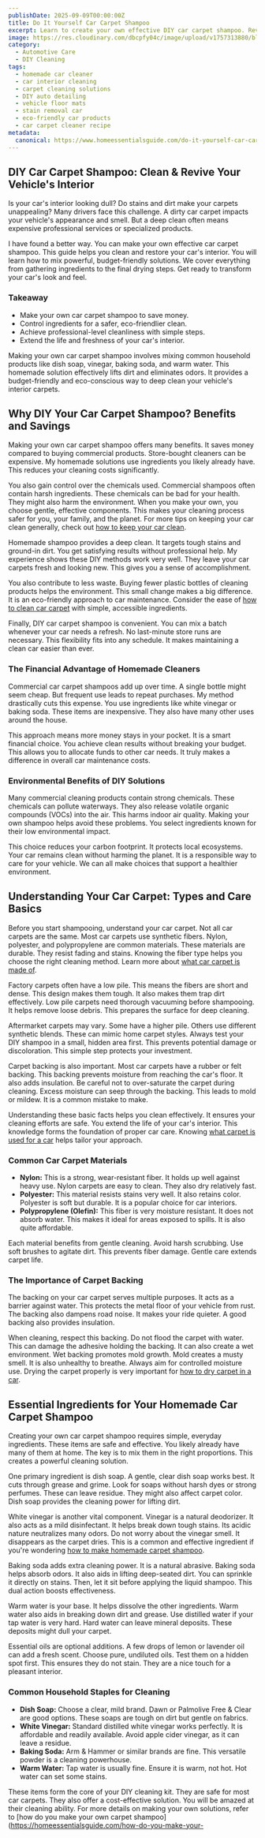 ```yaml
---
publishDate: 2025-09-09T00:00:00Z
title: Do It Yourself Car Carpet Shampoo
excerpt: Learn to create your own effective DIY car carpet shampoo. Revive your vehicle's interior, remove tough stains, and save money with our easy guide.
image: https://res.cloudinary.com/dbcpfy04c/image/upload/v1757313880/blog_image_1757313880_ru5qji.webp
category:
  - Automotive Care
  - DIY Cleaning
tags:
  - homemade car cleaner
  - car interior cleaning
  - carpet cleaning solutions
  - DIY auto detailing
  - vehicle floor mats
  - stain removal car
  - eco-friendly car products
  - car carpet cleaner recipe
metadata:
  canonical: https://www.homeessentialsguide.com/do-it-yourself-car-carpet-shampoo
---
```


## DIY Car Carpet Shampoo: Clean & Revive Your Vehicle's Interior

Is your car's interior looking dull? Do stains and dirt make your carpets unappealing? Many drivers face this challenge. A dirty car carpet impacts your vehicle's appearance and smell. But a deep clean often means expensive professional services or specialized products.

I have found a better way. You can make your own effective car carpet shampoo. This guide helps you clean and restore your car's interior. You will learn how to mix powerful, budget-friendly solutions. We cover everything from gathering ingredients to the final drying steps. Get ready to transform your car's look and feel.

### Takeaway

*   Make your own car carpet shampoo to save money.
*   Control ingredients for a safer, eco-friendlier clean.
*   Achieve professional-level cleanliness with simple steps.
*   Extend the life and freshness of your car's interior.

Making your own car carpet shampoo involves mixing common household products like dish soap, vinegar, baking soda, and warm water. This homemade solution effectively lifts dirt and eliminates odors. It provides a budget-friendly and eco-conscious way to deep clean your vehicle's interior carpets.

## Why DIY Your Car Carpet Shampoo? Benefits and Savings

Making your own car carpet shampoo offers many benefits. It saves money compared to buying commercial products. Store-bought cleaners can be expensive. My homemade solutions use ingredients you likely already have. This reduces your cleaning costs significantly.

You also gain control over the chemicals used. Commercial shampoos often contain harsh ingredients. These chemicals can be bad for your health. They might also harm the environment. When you make your own, you choose gentle, effective components. This makes your cleaning process safer for you, your family, and the planet. For more tips on keeping your car clean generally, check out [how to keep your car clean](https://homeessentialsguide.com/how-to-keep-your-car-clean).

Homemade shampoo provides a deep clean. It targets tough stains and ground-in dirt. You get satisfying results without professional help. My experience shows these DIY methods work very well. They leave your car carpets fresh and looking new. This gives you a sense of accomplishment.

You also contribute to less waste. Buying fewer plastic bottles of cleaning products helps the environment. This small change makes a big difference. It is an eco-friendly approach to car maintenance. Consider the ease of [how to clean car carpet](https://homeessentialsguide.com/how-to-clean-car-carpet) with simple, accessible ingredients.

Finally, DIY car carpet shampoo is convenient. You can mix a batch whenever your car needs a refresh. No last-minute store runs are necessary. This flexibility fits into any schedule. It makes maintaining a clean car easier than ever.

### The Financial Advantage of Homemade Cleaners

Commercial car carpet shampoos add up over time. A single bottle might seem cheap. But frequent use leads to repeat purchases. My method drastically cuts this expense. You use ingredients like white vinegar or baking soda. These items are inexpensive. They also have many other uses around the house.

This approach means more money stays in your pocket. It is a smart financial choice. You achieve clean results without breaking your budget. This allows you to allocate funds to other car needs. It truly makes a difference in overall car maintenance costs.

### Environmental Benefits of DIY Solutions

Many commercial cleaning products contain strong chemicals. These chemicals can pollute waterways. They also release volatile organic compounds (VOCs) into the air. This harms indoor air quality. Making your own shampoo helps avoid these problems. You select ingredients known for their low environmental impact.

This choice reduces your carbon footprint. It protects local ecosystems. Your car remains clean without harming the planet. It is a responsible way to care for your vehicle. We can all make choices that support a healthier environment.

## Understanding Your Car Carpet: Types and Care Basics

Before you start shampooing, understand your car carpet. Not all car carpets are the same. Most car carpets use synthetic fibers. Nylon, polyester, and polypropylene are common materials. These materials are durable. They resist fading and stains. Knowing the fiber type helps you choose the right cleaning method. Learn more about [what car carpet is made of](https://homeessentialsguide.com/what-is-car-carpet-made-of).

Factory carpets often have a low pile. This means the fibers are short and dense. This design makes them tough. It also makes them trap dirt effectively. Low pile carpets need thorough vacuuming before shampooing. It helps remove loose debris. This prepares the surface for deep cleaning.

Aftermarket carpets may vary. Some have a higher pile. Others use different synthetic blends. These can mimic home carpet styles. Always test your DIY shampoo in a small, hidden area first. This prevents potential damage or discoloration. This simple step protects your investment.

Carpet backing is also important. Most car carpets have a rubber or felt backing. This backing prevents moisture from reaching the car's floor. It also adds insulation. Be careful not to over-saturate the carpet during cleaning. Excess moisture can seep through the backing. This leads to mold or mildew. It is a common mistake to make.

Understanding these basic facts helps you clean effectively. It ensures your cleaning efforts are safe. You extend the life of your car's interior. This knowledge forms the foundation of proper car care. Knowing [what carpet is used for a car](https://homeessentialsguide.com/what-carpet-is-used-for-car) helps tailor your approach.

### Common Car Carpet Materials

*   **Nylon:** This is a strong, wear-resistant fiber. It holds up well against heavy use. Nylon carpets are easy to clean. They also dry relatively fast.
*   **Polyester:** This material resists stains very well. It also retains color. Polyester is soft but durable. It is a popular choice for car interiors.
*   **Polypropylene (Olefin):** This fiber is very moisture resistant. It does not absorb water. This makes it ideal for areas exposed to spills. It is also quite affordable.

Each material benefits from gentle cleaning. Avoid harsh scrubbing. Use soft brushes to agitate dirt. This prevents fiber damage. Gentle care extends carpet life.

### The Importance of Carpet Backing

The backing on your car carpet serves multiple purposes. It acts as a barrier against water. This protects the metal floor of your vehicle from rust. The backing also dampens road noise. It makes your ride quieter. A good backing also provides insulation.

When cleaning, respect this backing. Do not flood the carpet with water. This can damage the adhesive holding the backing. It can also create a wet environment. Wet backing promotes mold growth. Mold creates a musty smell. It is also unhealthy to breathe. Always aim for controlled moisture use. Drying the carpet properly is very important for [how to dry carpet in a car](https://homeessentialsguide.com/how-to-dry-carpet-in-a-car).

## Essential Ingredients for Your Homemade Car Carpet Shampoo

Creating your own car carpet shampoo requires simple, everyday ingredients. These items are safe and effective. You likely already have many of them at home. The key is to mix them in the right proportions. This creates a powerful cleaning solution.

One primary ingredient is dish soap. A gentle, clear dish soap works best. It cuts through grease and grime. Look for soaps without harsh dyes or strong perfumes. These can leave residue. They might also affect carpet color. Dish soap provides the cleaning power for lifting dirt.

White vinegar is another vital component. Vinegar is a natural deodorizer. It also acts as a mild disinfectant. It helps break down tough stains. Its acidic nature neutralizes many odors. Do not worry about the vinegar smell. It disappears as the carpet dries. This is a common and effective ingredient if you're wondering [how to make homemade carpet shampoo](https://homeessentialsguide.com/how-to-make-homemade-carpet-shampoo).

Baking soda adds extra cleaning power. It is a natural abrasive. Baking soda helps absorb odors. It also aids in lifting deep-seated dirt. You can sprinkle it directly on stains. Then, let it sit before applying the liquid shampoo. This dual action boosts effectiveness.

Warm water is your base. It helps dissolve the other ingredients. Warm water also aids in breaking down dirt and grease. Use distilled water if your tap water is very hard. Hard water can leave mineral deposits. These deposits might dull your carpet.

Essential oils are optional additions. A few drops of lemon or lavender oil can add a fresh scent. Choose pure, undiluted oils. Test them on a hidden spot first. This ensures they do not stain. They are a nice touch for a pleasant interior.

### Common Household Staples for Cleaning

*   **Dish Soap:** Choose a clear, mild brand. Dawn or Palmolive Free & Clear are good options. These soaps are tough on dirt but gentle on fabrics.
*   **White Vinegar:** Standard distilled white vinegar works perfectly. It is affordable and readily available. Avoid apple cider vinegar, as it can leave a residue.
*   **Baking Soda:** Arm & Hammer or similar brands are fine. This versatile powder is a cleaning powerhouse.
*   **Warm Water:** Tap water is usually fine. Ensure it is warm, not hot. Hot water can set some stains.

These items form the core of your DIY cleaning kit. They are safe for most car carpets. They also offer a cost-effective solution. You will be amazed at their cleaning ability. For more details on making your own solutions, refer to [how do you make your own carpet shampoo](https://homeessentialsguide.com/how-do-you-make-your-